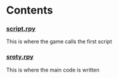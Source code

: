 # Contents

### <u>script.rpy</u>

This is where the game calls the first script

### <u>sroty.rpy</u>

This is where the main code is written
